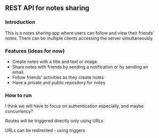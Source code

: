 ## REST API for notes sharing

### Introduction

This is a notes sharing app where users can follow and view their friends' notes.
There can be multiple clients accessing the server simultaneously.

### Features (ideas for now)
 - Create notes with a title and text or image.
 - Share notes with friends by sending a notification or by sending an email.
 - Follow friends' activities as they create notes
 - Have a private and public repository for notes

### How to run
I think we will have to focus on authentication especially, and maybe concurrency?

Routes will be triggered directly only using URLs

URLs can be redirected - using triggers 
